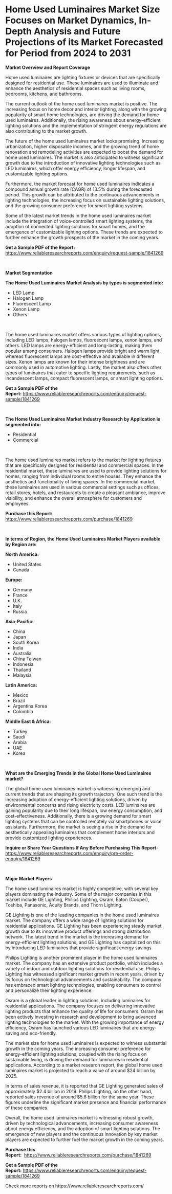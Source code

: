 <p><h1>Home Used Luminaires Market Size Focuses on Market Dynamics, In-Depth Analysis and Future Projections of its Market Forecasted for Period from 2024 to 2031</h1></p><p><strong>Market Overview and Report Coverage</strong></p>
<p><p>Home used luminaires are lighting fixtures or devices that are specifically designed for residential use. These luminaires are used to illuminate and enhance the aesthetics of residential spaces such as living rooms, bedrooms, kitchens, and bathrooms.</p><p>The current outlook of the home used luminaires market is positive. The increasing focus on home decor and interior lighting, along with the growing popularity of smart home technologies, are driving the demand for home used luminaires. Additionally, the rising awareness about energy-efficient lighting solutions and the implementation of stringent energy regulations are also contributing to the market growth.</p><p>The future of the home used luminaires market looks promising. Increasing urbanization, higher disposable incomes, and the growing trend of home renovation and remodeling activities are expected to boost the demand for home used luminaires. The market is also anticipated to witness significant growth due to the introduction of innovative lighting technologies such as LED luminaires, which offer energy efficiency, longer lifespan, and customizable lighting options.</p><p>Furthermore, the market forecast for home used luminaires indicates a compound annual growth rate (CAGR) of 13.5% during the forecasted period. This growth can be attributed to the continuous advancements in lighting technologies, the increasing focus on sustainable lighting solutions, and the growing consumer preference for smart lighting systems.</p><p>Some of the latest market trends in the home used luminaires market include the integration of voice-controlled smart lighting systems, the adoption of connected lighting solutions for smart homes, and the emergence of customizable lighting options. These trends are expected to further enhance the growth prospects of the market in the coming years.</p></p>
<p><strong>Get a Sample PDF of the Report:</strong> <a href="https://www.reliableresearchreports.com/enquiry/request-sample/1841269">https://www.reliableresearchreports.com/enquiry/request-sample/1841269</a></p>
<p>&nbsp;</p>
<p><strong>Market Segmentation</strong></p>
<p><strong>The Home Used Luminaires Market Analysis by types is segmented into:</strong></p>
<p><ul><li>LED Lamp</li><li>Halogen Lamp</li><li>Fluorescent Lamp</li><li>Xenon Lamp</li><li>Others</li></ul></p>
<p>&nbsp;</p>
<p><p>The home used luminaires market offers various types of lighting options, including LED lamps, halogen lamps, fluorescent lamps, xenon lamps, and others. LED lamps are energy-efficient and long-lasting, making them popular among consumers. Halogen lamps provide bright and warm light, whereas fluorescent lamps are cost-effective and available in different sizes. Xenon lamps are known for their intense brightness and are commonly used in automotive lighting. Lastly, the market also offers other types of luminaires that cater to specific lighting requirements, such as incandescent lamps, compact fluorescent lamps, or smart lighting options.</p></p>
<p><strong>Get a Sample PDF of the Report:</strong>&nbsp;<a href="https://www.reliableresearchreports.com/enquiry/request-sample/1841269">https://www.reliableresearchreports.com/enquiry/request-sample/1841269</a></p>
<p>&nbsp;</p>
<p><strong>The Home Used Luminaires Market Industry Research by Application is segmented into:</strong></p>
<p><ul><li>Residential</li><li>Commercial</li></ul></p>
<p>&nbsp;</p>
<p><p>The home used luminaires market refers to the market for lighting fixtures that are specifically designed for residential and commercial spaces. In the residential market, these luminaires are used to provide lighting solutions for homes, ranging from individual rooms to entire houses. They enhance the aesthetics and functionality of living spaces. In the commercial market, these luminaires are used in various commercial settings such as offices, retail stores, hotels, and restaurants to create a pleasant ambiance, improve visibility, and enhance the overall atmosphere for customers and employees.</p></p>
<p><strong>Purchase this Report:</strong>&nbsp; <a href="https://www.reliableresearchreports.com/purchase/1841269">https://www.reliableresearchreports.com/purchase/1841269</a></p>
<p>&nbsp;</p>
<p><strong>In terms of Region, the Home Used Luminaires Market Players available by Region are:</strong></p>
<p>
    <p> <strong> North America: </strong>
        <ul>
            <li>United States</li>
            <li>Canada</li>
        </ul>
        </p> 
    <p> <strong> Europe: </strong>
        <ul>
            <li>Germany</li>
            <li>France</li>
            <li>U.K.</li>
            <li>Italy</li>
            <li>Russia</li>
        </ul>
        </p> 
    <p> <strong> Asia-Pacific: </strong>
        <ul>
            <li>China</li>
            <li>Japan</li>
            <li>South Korea</li>
            <li>India</li>
            <li>Australia</li>
            <li>China Taiwan</li>
            <li>Indonesia</li>
            <li>Thailand</li>
            <li>Malaysia</li>
        </ul>
        </p> 
    <p> <strong> Latin America: </strong>
        <ul>
            <li>Mexico</li>
            <li>Brazil</li>
            <li>Argentina Korea</li>
            <li>Colombia</li>
        </ul>
        </p> 
    <p> <strong> Middle East & Africa: </strong>
        <ul>
            <li>Turkey</li>
            <li>Saudi</li>
            <li>Arabia</li>
            <li>UAE</li>
            <li>Korea</li>
        </ul>
    </p>
    </p>
<p>&nbsp;</p>
<p><strong>What are the Emerging Trends in the Global Home Used Luminaires market?</strong></p>
<p><p>The global home used luminaires market is witnessing emerging and current trends that are shaping its growth trajectory. One such trend is the increasing adoption of energy-efficient lighting solutions, driven by environmental concerns and rising electricity costs. LED luminaires are gaining popularity due to their long lifespan, low energy consumption, and cost-effectiveness. Additionally, there is a growing demand for smart lighting systems that can be controlled remotely via smartphones or voice assistants. Furthermore, the market is seeing a rise in the demand for aesthetically appealing luminaires that complement home interiors and provide customized lighting experiences.</p></p>
<p><strong>Inquire or Share Your Questions If Any Before Purchasing This Report</strong>- <a href="https://www.reliableresearchreports.com/enquiry/pre-order-enquiry/1841269">https://www.reliableresearchreports.com/enquiry/pre-order-enquiry/1841269</a></p>
<p>&nbsp;</p>
<p><strong>Major Market Players</strong></p>
<p><p>The home used luminaires market is highly competitive, with several key players dominating the industry. Some of the major companies in this market include GE Lighting, Philips Lighting, Osram, Eaton (Cooper), Toshiba, Panasonic, Acuity Brands, and Thorn Lighting.</p><p>GE Lighting is one of the leading companies in the home used luminaires market. The company offers a wide range of lighting solutions for residential applications. GE Lighting has been experiencing steady market growth due to its innovative product offerings and strong distribution network. The latest trend in the market is the increasing demand for energy-efficient lighting solutions, and GE Lighting has capitalized on this by introducing LED luminaires that provide significant energy savings.</p><p>Philips Lighting is another prominent player in the home used luminaires market. The company has an extensive product portfolio, which includes a variety of indoor and outdoor lighting solutions for residential use. Philips Lighting has witnessed significant market growth in recent years, driven by its focus on technological advancements and sustainability. The company has embraced smart lighting technologies, enabling consumers to control and personalize their lighting experience.</p><p>Osram is a global leader in lighting solutions, including luminaires for residential applications. The company focuses on delivering innovative lighting products that enhance the quality of life for consumers. Osram has been actively investing in research and development to bring advanced lighting technologies to the market. With the growing importance of energy efficiency, Osram has launched various LED luminaires that are energy-saving and eco-friendly.</p><p>The market size for home used luminaires is expected to witness substantial growth in the coming years. The increasing consumer preference for energy-efficient lighting solutions, coupled with the rising focus on sustainable living, is driving the demand for luminaires in residential applications. According to a market research report, the global home used luminaires market is projected to reach a value of around $24 billion by 2025.</p><p>In terms of sales revenue, it is reported that GE Lighting generated sales of approximately $2.4 billion in 2019. Philips Lighting, on the other hand, reported sales revenue of around $5.6 billion for the same year. These figures underline the significant market presence and financial performance of these companies.</p><p>Overall, the home used luminaires market is witnessing robust growth, driven by technological advancements, increasing consumer awareness about energy efficiency, and the adoption of smart lighting solutions. The emergence of new players and the continuous innovation by key market players are expected to further fuel the market growth in the coming years.</p></p>
<p><strong>Purchase this Report:</strong>&nbsp;&nbsp;<a href="https://www.reliableresearchreports.com/purchase/1841269">https://www.reliableresearchreports.com/purchase/1841269</a></p>
<p></p>
<p><strong>Get a Sample PDF of the Report:</strong>&nbsp;<a href="https://www.reliableresearchreports.com/enquiry/request-sample/1841269">https://www.reliableresearchreports.com/enquiry/request-sample/1841269</a></p>
<p>Check more reports on https://www.reliableresearchreports.com/</p>